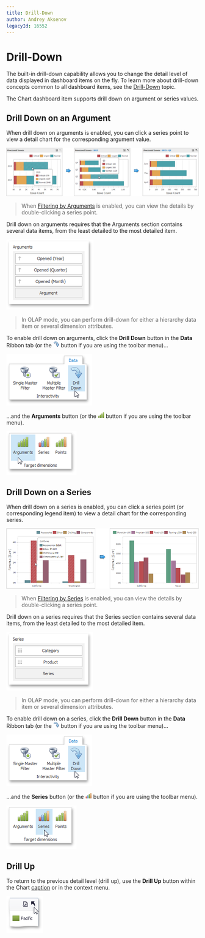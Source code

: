 ```yaml
---
title: Drill-Down
author: Andrey Aksenov
legacyId: 16552
---
```

# Drill-Down
The built-in drill-down capability allows you to change the detail level of data displayed in dashboard items on the fly. To learn more about drill-down concepts common to all dashboard items, see the [Drill-Down](../../../interactivity/drill-down.md) topic.

The Chart dashboard item supports drill down on argument or series values.

## Drill Down on an Argument
When drill down on arguments is enabled, you can click a series point to view a detail chart for the corresponding argument value.

![Chart_Interactivity_DrillDownOnArguments](../../../../../images/img21870.png)

> When [Filtering by Arguments](master-filtering.md) is enabled, you can view the details by double-clicking a series point.

Drill down on arguments requires that the Arguments section contains several data items, from the least detailed to the most detailed item.

![Chart_Interactivity_DrillDownOnArguments_DataItems](../../../../../images/img19557.png)

> In OLAP mode, you can perform drill-down for either a hierarchy data item or several dimension attributes.

To enable drill down on arguments, click the **Drill Down** button in the **Data** Ribbon tab (or the ![Chart_Interactivity_DrillDown_Toolbar](../../../../../images/img21873.png) button if you are using the toolbar menu)...

![Chart_Interactivity_DrillDown_Ribbon](../../../../../images/img21872.png)

...and the **Arguments** button (or the ![Chart_Interactivity_FilterByArguments_Toolbar](../../../../../images/img19511.png) button if you are using the toolbar menu).

![Chart_Interactivity_FilterByArguments_Ribbon](../../../../../images/img19310.png)

## Drill Down on a Series
When drill down on a series is enabled, you can click a series point (or corresponding legend item) to view a detail chart for the corresponding series.

![Chart_Interactivity_DrillDownOnSeries](../../../../../images/img21871.png)

> When [Filtering by Series](master-filtering.md) is enabled, you can view the details by double-clicking a series point.

Drill down on a series requires that the Series section contains several data items, from the least detailed to the most detailed item.

![Chart_Interactivity_DrillDownOnSeries_DataItems](../../../../../images/img19556.png)

> In OLAP mode, you can perform drill-down for either a hierarchy data item or several dimension attributes.

To enable drill down on a series, click the **Drill Down** button in the **Data** Ribbon tab (or the ![Chart_Interactivity_DrillDown_Toolbar](../../../../../images/img21873.png) button if you are using the toolbar menu)...

![Chart_Interactivity_DrillDown_Ribbon](../../../../../images/img21872.png)

...and the **Series** button (or the ![Chart_Interactivity_FilterBySeries_Toolbar](../../../../../images/img19512.png) button if you are using the toolbar menu).

![Chart_Interactivity_FilterBySeries_Ribbon](../../../../../images/img19311.png)

## Drill Up
To return to the previous detail level (drill up), use the **Drill Up** button within the Chart [caption](../../../dashboard-layout/dashboard-item-caption.md) or in the context menu.

![Chart_Interactivity_DrillUp](../../../../../images/img19460.png)